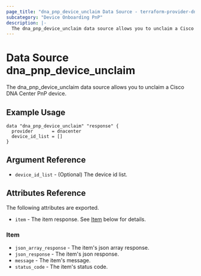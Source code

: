 ```yaml
---
page_title: "dna_pnp_device_unclaim Data Source - terraform-provider-dnacenter"
subcategory: "Device Onboarding PnP"
description: |-
  The dna_pnp_device_unclaim data source allows you to unclaim a Cisco DNA Center PnP device.
---
```


# Data Source dna_pnp_device_unclaim

The dna_pnp_device_unclaim data source allows you to unclaim a Cisco DNA Center PnP device.

## Example Usage

```hcl
data "dna_pnp_device_unclaim" "response" {
  provider       = dnacenter
  device_id_list = []
}
```

## Argument Reference

- `device_id_list` - (Optional) The device id list.

## Attributes Reference

The following attributes are exported.

- `item` - The item response. See [Item](#item) below for details.

### Item

- `json_array_response` - The item's json array response.
- `json_response` - The item's json response.
- `message` - The item's message.
- `status_code` - The item's status code.
